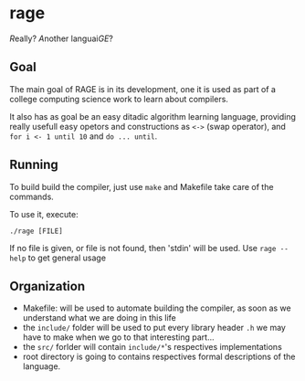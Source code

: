 # rage
*R*eally? *A*nother languai*GE*?

## Goal
The main goal of RAGE is in its development, one it is used as part of a college computing science work to learn about compilers.

It also has as goal be an easy ditadic algorithm learning language, providing really usefull easy opetors and constructions as `<->` (swap operator), and `for i <- 1 until 10` and `do ... until`.

## Running
To build build the compiler, just use `make` and Makefile take care of the commands.

To use it, execute:

`./rage [FILE]`

If no file is given, or file is not found, then 'stdin' will be used.
Use `rage --help` to get general usage

## Organization
* Makefile: will be used to automate building the compiler, as soon as we understand what we are doing in this life
* the `include/` folder will be used to put every library header `.h` we may have to make when we go to that interesting part...
* the `src/` forlder will contain `include/*`'s respectives implementations
* root directory is going to contains respectives formal descriptions of the language.
